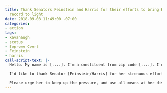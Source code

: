 ```yaml
---
title: Thank Senators Feinstein and Harris for their efforts to bring Kavanaugh's
  record to light
date: 2018-09-08 11:49:00 -07:00
categories:
- action
tags:
- kavanaugh
- scotus
- Supreme Court
- Feinstein
- harris
call-script-text: |-
  Hello. My name is [....]. I'm a constituent from zip code [....]. I'm also a member of Indivisible Colusa.

  I'd like to thank Senator [Feinstein/Harris] for her strenuous efforts to bring Brett Kavanaugh's record to light.

  Please urge her to keep up the pressure, and use all means at her disposal to block Kavanaugh's confirmation to the Supreme Court. Thank you.
---
```


